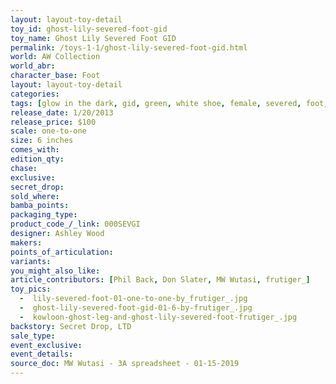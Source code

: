 ```yaml
---
layout: layout-toy-detail 
toy_id: ghost-lily-severed-foot-gid
toy_name: Ghost Lily Severed Foot GID
permalink: /toys-1-1/ghost-lily-severed-foot-gid.html
world: AW Collection
world_abr:
character_base: Foot
layout: layout-toy-detail
categories: 
tags: [glow in the dark, gid, green, white shoe, female, severed, foot, severedfoot]
release_date: 1/20/2013
release_price: $100 
scale: one-to-one
size: 6 inches
comes_with: 
edition_qty: 
chase: 
exclusive: 
secret_drop: 
sold_where: 
bamba_points: 
packaging_type: 
product_code_/_link: 000SEVGI
designer: Ashley Wood
makers: 
points_of_articulation: 
variants: 
you_might_also_like: 
article_contributors: [Phil Back, Don Slater, MW Wutasi, frutiger_]
toy_pics: 
  -  lily-severed-foot-01-one-to-one-by_frutiger_.jpg
  -  ghost-lily-severed-foot-gid-01-6-by-frutiger_.jpg
  -  kowloon-ghost-leg-and-ghost-lily-severed-foot-frutiger_.jpg
backstory: Secret Drop, LTD
sale_type: 
event_exclusive: 
event_details: 
source_doc: MW Wutasi - 3A spreadsheet - 01-15-2019
---
```

